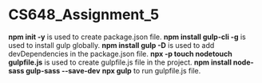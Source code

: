 # CS648_Assignment_5



**npm init -y** is used to create package.json file.
**npm install gulp-cli -g** is used to install gulp globally.
**npm install gulp -D** is used to add devDependencies in the package.json file.
**npx -p touch nodetouch gulpfile.js** is used to create gulpfile.js file in the project. 
**npm install node-sass gulp-sass --save-dev**
**npx gulp** to run gulpfile.js file.


